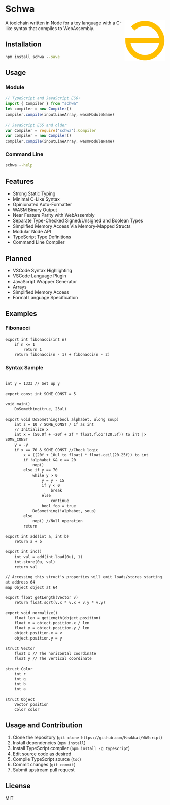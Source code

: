 # Schwa
<img src="./docs/Schwa.png" width="128" align="right">

A toolchain written in Node for a toy language with a C-like syntax that compiles to WebAssembly.

## Installation

```bat
npm install schwa --save
```

## Usage
### Module
```typescript
// TypeScript and JavaScript ES6+
import { Compiler } from "schwa"
let compiler = new Compiler()
compiler.compile(inputLineArray, wasmModuleName)

// JavaScript ES5 and older
var Compiler = require('schwa').Compiler
var compiler = new Compiler()
compiler.compile(inputLineArray, wasmModuleName)
```

### Command Line
```bat
schwa --help
```

## Features
* Strong Static Typing
* Minimal C-Like Syntax
* Opinionated Auto-Formatter
* WASM Binary Output
* Near Feature Parity with WebAssembly
* Separate Type-Checked Signed/Unsigned and Boolean Types
* Simplified Memory Access Via Memory-Mapped Structs
* Modular Node API
* TypeScript Type Definitions
* Command Line Compiler

## Planned
* VSCode Syntax Highlighting
* VSCode Language Plugin
* JavaScript Wrapper Generator
* Arrays
* Simplified Memory Access
* Formal Language Specification

## Examples

### Fibonacci
```
export int fibonacci(int n)
    if n <= 1
        return 1
    return fibonacci(n - 1) + fibonacci(n - 2)
```
### Syntax Sample
```

int y = 1333 // Set up y

export const int SOME_CONST = 5

void main()
	DoSomething(true, 23ul)

export void DoSomething(bool alphabet, ulong soup)
	int z = 10 / SOME_CONST / 1f as int
	// Initialize x
	int x = (50.0f + -20f + 2f * float.floor(20.5f)) to int |> SOME_CONST
	y = -y
	if x == 70 & SOME_CONST //Check logic
		x = ((20f + 10ul to float) * float.ceil(20.25f)) to int
		if !alphabet && x == 20
			nop()
		else if y == 70
			while y > 0
				y = y - 15
				if y < 0
					break
				else
					continue
				bool foo = true
			DoSomething(!alphabet, soup)
		else
			nop() //Null operation
		return

export int add(int a, int b)
	return a + b

export int inc()
	int val = add(int.load(0u), 1)
	int.store(0u, val)
	return val

// Accessing this struct's properties will emit loads/stores starting at address 64 
map Object object at 64

export float getLength(Vector v)
	return float.sqrt(v.x * v.x + v.y * v.y)

export void normalize()
	float len = getLength(object.position)
	float x = object.position.x / len
	float y = object.position.y / len
	object.position.x = v
	object.position.y = y

struct Vector
	float x // The horizontal coordinate
	float y // The vertical coordinate

struct Color
	int r
	int g
	int b
	int a

struct Object
	Vector position
	Color color
```

## Usage and Contribution
1. Clone the repository (`git clone https://github.com/Hawkbat/WAScript`)
2. Install dependencies (`npm install`)
3. Install TypeScript compiler (`npm install -g typescript`)
4. Edit source code as desired
5. Compile TypeScript source (`tsc`)
6. Commit changes (`git commit`)
7. Submit upstream pull request

## License
MIT
